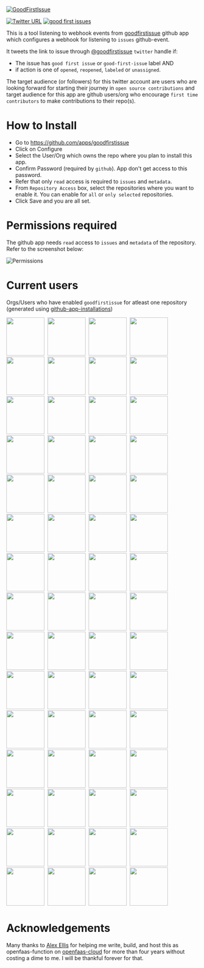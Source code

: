 [![GoodFirstIssue](docs/goodfirstissue.png)](https://github.com/rajatjindal/goodfirstissue) 

[![Twitter URL](https://img.shields.io/twitter/follow/goodfirstissue.svg?label=Follow&style=social)](https://twitter.com/goodfirstissue) [![good first issues](https://img.shields.io/github/issues/rajatjindal/goodfirstissue/good%20first%20issue.svg
)](https://github.com/rajatjindal/goodfirstissue/issues?q=is%3Aissue+is%3Aopen+label%3A%22good+first+issue%22) 

This is a tool listening to webhook events from [goodfirstissue](https://github.com/apps/goodfirstissue) github app which configures a webhook for listening to `issues` github-event. 

It tweets the link to issue through [@goodfirstissue](https://twitter.com/goodfirstissue) `twitter` handle if:

- The issue has `good first issue` or `good-first-issue` label AND
- if action is one of `opened`, `reopened`, `labeled` or `unassigned`.

The target audience (or followers) for this twitter account are users who are looking forward for starting their journey in `open source contributions` and target audience for this app are github users/org who encourage `first time contributors` to make contributions to their repo(s).

# How to Install

- Go to https://github.com/apps/goodfirstissue
- Click on Configure
- Select the User/Org which owns the repo where you plan to install this app.
- Confirm Password (required by `github`). App don't get access to this password.
- Refer that only `read` access is required to `issues` and `metadata`.
- From `Repository Access` box, select the repositories where you want to enable it. You can enable for `all` or `only selected` repositories.
- Click Save and you are all set.

# Permissions required

The github app needs `read` access to `issues` and `metadata` of the repository. Refer to the screenshot below:

![Permissions](docs/permissions.png)

# Current users

Orgs/Users who have enabled `goodfirstissue` for atleast one repository (generated using [github-app-installations](https://github.com/rajatjindal/github-app-installations))


<a href="https://github.com/melsorrells23"><img src="https://github.com/melsorrells23.png" width="100"></a><span width="10px">&nbsp;</span>
<a href="https://github.com/mehakg867"><img src="https://github.com/mehakg867.png" width="100"></a><span width="10px">&nbsp;</span>
<a href="https://github.com/parthpvaghani"><img src="https://github.com/parthpvaghani.png" width="100"></a><span width="10px">&nbsp;</span>
<a href="https://github.com/service-mesh-performance"><img src="https://github.com/service-mesh-performance.png" width="100"></a><span width="10px">&nbsp;</span>
<a href="https://github.com/ntedgi"><img src="https://github.com/ntedgi.png" width="100"></a><span width="10px">&nbsp;</span>
<a href="https://github.com/HectorGalindoPedraza"><img src="https://github.com/HectorGalindoPedraza.png" width="100"></a><span width="10px">&nbsp;</span>
<a href="https://github.com/naman-tiwari"><img src="https://github.com/naman-tiwari.png" width="100"></a><span width="10px">&nbsp;</span>
<a href="https://github.com/PropaneC3H8"><img src="https://github.com/PropaneC3H8.png" width="100"></a><span width="10px">&nbsp;</span>
<a href="https://github.com/j-dogcoder"><img src="https://github.com/j-dogcoder.png" width="100"></a><span width="10px">&nbsp;</span>
<a href="https://github.com/itsaviral2609"><img src="https://github.com/itsaviral2609.png" width="100"></a><span width="10px">&nbsp;</span>
<a href="https://github.com/service-mesh-patterns"><img src="https://github.com/service-mesh-patterns.png" width="100"></a><span width="10px">&nbsp;</span>
<a href="https://github.com/Sambalicious"><img src="https://github.com/Sambalicious.png" width="100"></a><span width="10px">&nbsp;</span>
<a href="https://github.com/fastify"><img src="https://github.com/fastify.png" width="100"></a><span width="10px">&nbsp;</span>
<a href="https://github.com/fairlearn"><img src="https://github.com/fairlearn.png" width="100"></a><span width="10px">&nbsp;</span>
<a href="https://github.com/asyncapi"><img src="https://github.com/asyncapi.png" width="100"></a><span width="10px">&nbsp;</span>
<a href="https://github.com/mayonaze2g"><img src="https://github.com/mayonaze2g.png" width="100"></a><span width="10px">&nbsp;</span>
<a href="https://github.com/kbudde"><img src="https://github.com/kbudde.png" width="100"></a><span width="10px">&nbsp;</span>
<a href="https://github.com/hantsy"><img src="https://github.com/hantsy.png" width="100"></a><span width="10px">&nbsp;</span>
<a href="https://github.com/akulsr0"><img src="https://github.com/akulsr0.png" width="100"></a><span width="10px">&nbsp;</span>
<a href="https://github.com/Retenodus"><img src="https://github.com/Retenodus.png" width="100"></a><span width="10px">&nbsp;</span>
<a href="https://github.com/yanyu95"><img src="https://github.com/yanyu95.png" width="100"></a><span width="10px">&nbsp;</span>
<a href="https://github.com/HospitalRun"><img src="https://github.com/HospitalRun.png" width="100"></a><span width="10px">&nbsp;</span>
<a href="https://github.com/zuzakistan"><img src="https://github.com/zuzakistan.png" width="100"></a><span width="10px">&nbsp;</span>
<a href="https://github.com/amitech"><img src="https://github.com/amitech.png" width="100"></a><span width="10px">&nbsp;</span>
<a href="https://github.com/Satendra124"><img src="https://github.com/Satendra124.png" width="100"></a><span width="10px">&nbsp;</span>
<a href="https://github.com/tektoncd"><img src="https://github.com/tektoncd.png" width="100"></a><span width="10px">&nbsp;</span>
<a href="https://github.com/React95"><img src="https://github.com/React95.png" width="100"></a><span width="10px">&nbsp;</span>
<a href="https://github.com/layer5io"><img src="https://github.com/layer5io.png" width="100"></a><span width="10px">&nbsp;</span>
<a href="https://github.com/VictoryWekwa"><img src="https://github.com/VictoryWekwa.png" width="100"></a><span width="10px">&nbsp;</span>
<a href="https://github.com/meshery"><img src="https://github.com/meshery.png" width="100"></a><span width="10px">&nbsp;</span>
<a href="https://github.com/light-bringer"><img src="https://github.com/light-bringer.png" width="100"></a><span width="10px">&nbsp;</span>
<a href="https://github.com/open-sauced"><img src="https://github.com/open-sauced.png" width="100"></a><span width="10px">&nbsp;</span>
<a href="https://github.com/helm"><img src="https://github.com/helm.png" width="100"></a><span width="10px">&nbsp;</span>
<a href="https://github.com/developerfred"><img src="https://github.com/developerfred.png" width="100"></a><span width="10px">&nbsp;</span>
<a href="https://github.com/openfaas"><img src="https://github.com/openfaas.png" width="100"></a><span width="10px">&nbsp;</span>
<a href="https://github.com/inlets"><img src="https://github.com/inlets.png" width="100"></a><span width="10px">&nbsp;</span>
<a href="https://github.com/openfaas-incubator"><img src="https://github.com/openfaas-incubator.png" width="100"></a><span width="10px">&nbsp;</span>
<a href="https://github.com/alexellis"><img src="https://github.com/alexellis.png" width="100"></a><span width="10px">&nbsp;</span>
<a href="https://github.com/reactiverse"><img src="https://github.com/reactiverse.png" width="100"></a><span width="10px">&nbsp;</span>
<a href="https://github.com/carsonoid"><img src="https://github.com/carsonoid.png" width="100"></a><span width="10px">&nbsp;</span>
<a href="https://github.com/govdirectory"><img src="https://github.com/govdirectory.png" width="100"></a><span width="10px">&nbsp;</span>
<a href="https://github.com/adobe"><img src="https://github.com/adobe.png" width="100"></a><span width="10px">&nbsp;</span>
<a href="https://github.com/pmlopes"><img src="https://github.com/pmlopes.png" width="100"></a><span width="10px">&nbsp;</span>
<a href="https://github.com/wyattowalsh"><img src="https://github.com/wyattowalsh.png" width="100"></a><span width="10px">&nbsp;</span>
<a href="https://github.com/kgashok"><img src="https://github.com/kgashok.png" width="100"></a><span width="10px">&nbsp;</span>
<a href="https://github.com/Ewocker"><img src="https://github.com/Ewocker.png" width="100"></a><span width="10px">&nbsp;</span>
<a href="https://github.com/iusehooks"><img src="https://github.com/iusehooks.png" width="100"></a><span width="10px">&nbsp;</span>
<a href="https://github.com/KenanBek"><img src="https://github.com/KenanBek.png" width="100"></a><span width="10px">&nbsp;</span>
<a href="https://github.com/sakuli"><img src="https://github.com/sakuli.png" width="100"></a><span width="10px">&nbsp;</span>
<a href="https://github.com/apache"><img src="https://github.com/apache.png" width="100"></a><span width="10px">&nbsp;</span>
<a href="https://github.com/RustScan"><img src="https://github.com/RustScan.png" width="100"></a><span width="10px">&nbsp;</span>
<a href="https://github.com/milvus-io"><img src="https://github.com/milvus-io.png" width="100"></a><span width="10px">&nbsp;</span>
<a href="https://github.com/nut-tree"><img src="https://github.com/nut-tree.png" width="100"></a><span width="10px">&nbsp;</span>
<a href="https://github.com/kyverno"><img src="https://github.com/kyverno.png" width="100"></a><span width="10px">&nbsp;</span>
<a href="https://github.com/google"><img src="https://github.com/google.png" width="100"></a><span width="10px">&nbsp;</span>
<a href="https://github.com/lucbpz"><img src="https://github.com/lucbpz.png" width="100"></a><span width="10px">&nbsp;</span>
<a href="https://github.com/eps1lon"><img src="https://github.com/eps1lon.png" width="100"></a><span width="10px">&nbsp;</span>
<a href="https://github.com/linkerd"><img src="https://github.com/linkerd.png" width="100"></a><span width="10px">&nbsp;</span>
<a href="https://github.com/citrusframework"><img src="https://github.com/citrusframework.png" width="100"></a><span width="10px">&nbsp;</span>
<a href="https://github.com/rajatjindal"><img src="https://github.com/rajatjindal.png" width="100"></a><span width="10px">&nbsp;</span>
  
# Acknowledgements

Many thanks to [Alex Ellis](https://twitter.com/alexellisuk) for helping me write, build, and host this as openfaas-function on [openfaas-cloud](https://github.com/openfaas/openfaas-cloud) for more than four years without costing a dime to me. I will be thankful forever for that.
